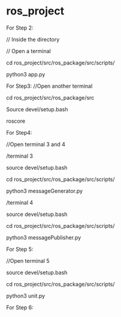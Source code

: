 # ros_project
For Step 2:

// Inside the directory

// Open a terminal

cd ros_project/src/ros_package/src/scripts/

python3 app.py 

For Step3:
//Open another terminal 

cd ros_project/src/ros_package/src

Source devel/setup.bash 

roscore 

For Step4:

//Open terminal 3 and 4 

/terminal 3 

source devel/setup.bash

cd ros_project/src/ros_package/src/scripts/

python3 messageGenerator.py

/terminal 4 

source devel/setup.bash 

cd ros_project/src/ros_package/src/scripts/

python3 messagePublisher.py 

For Step 5:

//Open terminal 5 

source devel/setup.bash

cd ros_project/src/ros_package/src/scripts/

python3 unit.py 

For Step 6:





